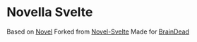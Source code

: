 # Novella Svelte

Based on [Novel](https://github.com/steven-tey/novel)
Forked from [Novel-Svelte](https://github.com/TGlide/novel-svelte)
Made for [BrainDead](https://github.com/BrainDeadSocial)